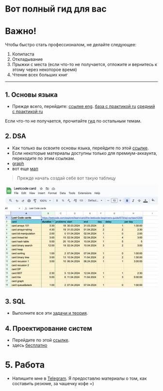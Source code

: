 # Вот полный гид для вас

# Важно!

Чтобы быстро стать профессионалом, не делайте следующее:
1. Копипаста
2. Откладывание
3. Прыжки с места (если что-то не получается, отложите и вернитесь к этому через некоторое время)
4. Чтение всех больших книг
---


## 1. Основы языка
- Прежде всего, перейдите:
 [ссылке eng](https://www.hackerrank.com/domains/cpp?filters%5Bstatus%5D%5B%5D=unsolved&badge_type=cpp).
[база с практикой ru](https://stepik.org/course/7/promo)
[средний с практикой ru](https://stepik.org/course/3206) 

 Если что-то не получается, прочитайте [гид](./readme.md) по остальным темам.

## 2. DSA
- Как только вы освоите основы языка, перейдите по этой [ссылке](https://leetcode.com/explore/learn/card/the-leetcode-beginners-guide/679/sql-syntax/4358/).
- Если некоторые материалы доступны только для премиум-аккаунта, переходите по этим ссылкам.
- [graph](https://www.hackerearth.com/practice/algorithms/graphs/graph-representation/practice-problems/)
- вот еще [мап](https://neetcode.io/roadmap)
> Прежде начать создай себе вот такую таблицу

 <img src="./img/table_card.png">

## 3. SQL
- Выполните все эти [задачи и теория](https://rocksql.com/main_page).

## 4. Проектирование систем
- Перейдите по этой [ссылке](https://leetcode.com/explore/learn/card/system-design/).
- здесь [бесплатно](https://leetdesign.com/library/introduction)

# 5. Работа
- Напишите мне в [Telegram](t.me/LordJollu). Я предоставлю материалы о том, как составить резюме, за чашечку кофе =)
